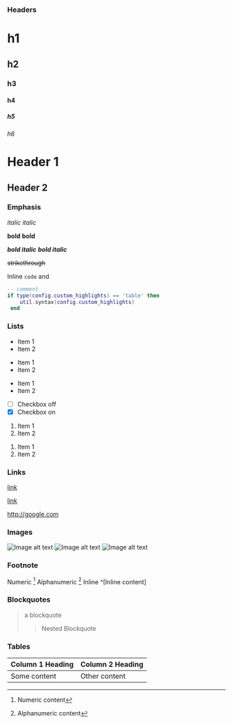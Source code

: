 ### Headers

# h1

## h2

### h3

#### h4

##### h5

###### h6

Header 1
========

Header 2
--------

### Emphasis

*italic*
_italic_

**bold**
__bold__

***bold italic***
___bold italic___

~~strikethrough~~

Inline `code` and

```lua
-- comment
if type(config.custom_highlights) == 'table' then
    util.syntax(config.custom_highlights)
 end
```

### Lists

* Item 1
* Item 2

- Item 1
- Item 2

+ Item 1
+ Item 2

- [ ] Checkbox off
- [x] Checkbox on

1. Item 1
2. Item 2

1) Item 1
2) Item 2

### Links

[link](http://google.com)

[link](google)

[google]: http://google.com

<http://google.com>

### Images

![Image alt text](/path/to/img.jpg)
![Image alt text](/path/to/img.jpg "title")
![Image alt text](img)

[img]: http://foo.com/img.jpg

### Footnote

Numeric [^1]
Alphanumeric [^fn]
Inline ^[Inline content]

[^1]: Numeric content
[^fn]: Alphanumeric content

### Blockquotes

> a blockquote
>
> > Nested
> > Blockquote

### Tables

| Column 1 Heading | Column 2 Heading |
| ---------------- | ---------------- |
| Some content     | Other content    |

